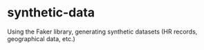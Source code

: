 # synthetic-data
Using the Faker library, generating synthetic datasets (HR records, geographical data, etc.)
